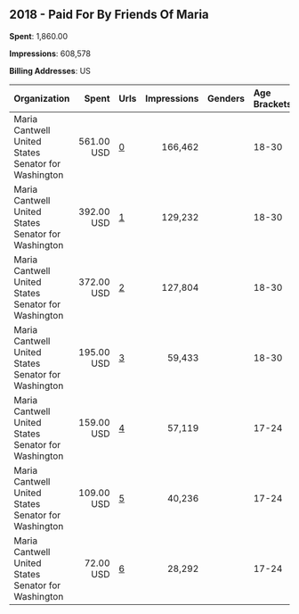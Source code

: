 ## 2018 - Paid For By Friends Of Maria 
**Spent**: 1,860.00

**Impressions**: 608,578

**Billing Addresses**: US

|Organization|Spent|Urls|Impressions|Genders|Age Brackets|Country Codes|
|:---|---:|:---|---:|:---|:---|:---|
|Maria Cantwell United States Senator for Washington|561.00 USD|[0](https://www.snap.com/political-ads/asset/8c8b0315ae0fd61a9e1c5a7cdf944a7f2047d577cbc059b497d526585e71db29?mediaType=mp4)|166,462||18-30|united states|
|Maria Cantwell United States Senator for Washington|392.00 USD|[1](https://www.snap.com/political-ads/asset/21aeceabf5cafd00e74f155960f1f46bc1f5357ea2bdec85d6cd3c779019973c?mediaType=mp4)|129,232||18-30|united states|
|Maria Cantwell United States Senator for Washington|372.00 USD|[2](https://www.snap.com/political-ads/asset/a5f5acce55286a050eb15693ff5e0c39bf53efbf9e44650cd61f56be005a23f5?mediaType=mp4)|127,804||18-30|united states|
|Maria Cantwell United States Senator for Washington|195.00 USD|[3](https://www.snap.com/political-ads/asset/01845eecffc266d49f441fd71733865023a62fca9b510e279ff1705e5b0044d0?mediaType=mp4)|59,433||18-30|united states|
|Maria Cantwell United States Senator for Washington|159.00 USD|[4](https://www.snap.com/political-ads/asset/b82ce7782de8fbf0cf105745c536a0360c6180ebe0adba978a908c94e188d988?mediaType=mp4)|57,119||17-24|united states|
|Maria Cantwell United States Senator for Washington|109.00 USD|[5](https://www.snap.com/political-ads/asset/b0661233ff05eafd735d2a5a65aab85666eeb95e16f46e4ee6f1a9cbae191650?mediaType=mp4)|40,236||17-24|united states|
|Maria Cantwell United States Senator for Washington|72.00 USD|[6](https://www.snap.com/political-ads/asset/a8756a6d9b099458c91d9980c263e4d96d2134cb39ac26be5b84ebf3694336a8?mediaType=mp4)|28,292||17-24|united states|

